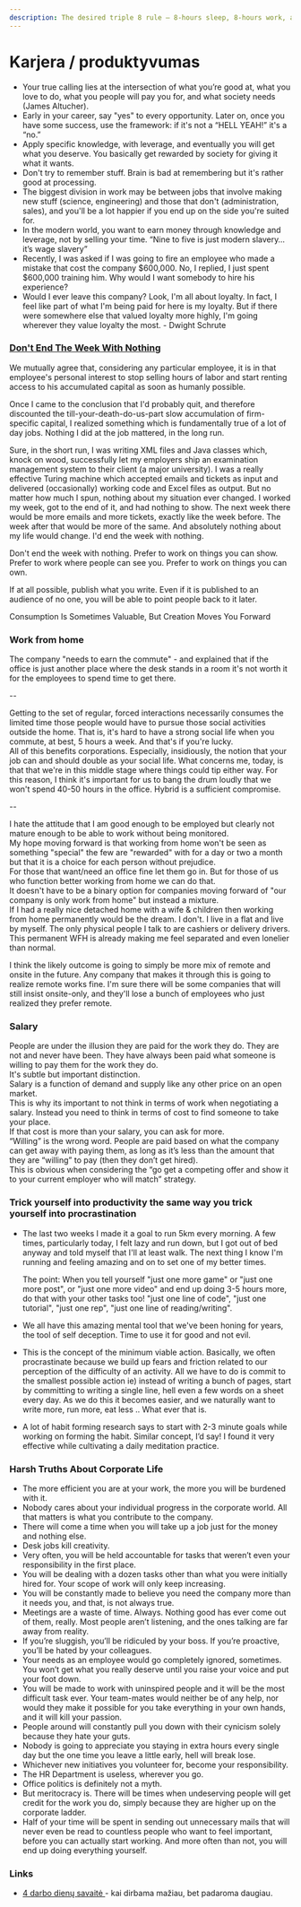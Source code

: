 ```yaml
---
description: The desired triple 8 rule — 8-hours sleep, 8-hours work, and 8-hours leisure.
---
```


# Karjera / produktyvumas

* Your true calling lies at the intersection of what you’re good at, what you love to do, what you people will pay you for, and what society needs (James Altucher).
* Early in your career, say "yes" to every opportunity. Later on, once you have some success, use the framework: if it's not a “HELL YEAH!” it's a “no.”
* Apply specific knowledge, with leverage, and eventually you will get what you deserve. You basically get rewarded by society for giving it what it wants.
* Don't try to remember stuff. Brain is bad at remembering but it's rather good at processing.
* The biggest division in work may be between jobs that involve making new stuff (science, engineering) and those that don't (administration, sales), and you'll be a lot happier if you end up on the side you're suited for.
* In the modern world, you want to earn money through knowledge and leverage, not by selling your time. “Nine to five is just modern slavery…it’s wage slavery”
* Recently, I was asked if I was going to fire an employee who made a mistake that cost the company $600,000. No, I replied, I just spent $600,000 training him. Why would I want somebody to hire his experience?
* Would I ever leave this company? Look, I'm all about loyalty. In fact, I feel like part of what I'm being paid for here is my loyalty. But if there were somewhere else that valued loyalty more highly, I'm going wherever they value loyalty the most. - Dwight Schrute

### [Don't End The Week With Nothing](https://training.kalzumeus.com/newsletters/archive/do-not-end-the-week-with-nothing)

We mutually agree that, considering any particular employee, it is in that employee's personal interest to stop selling hours of labor and start renting access to his accumulated capital as soon as humanly possible.

Once I came to the conclusion that I'd probably quit, and therefore discounted the till-your-death-do-us-part slow accumulation of firm-specific capital, I realized something which is fundamentally true of a lot of day jobs. Nothing I did at the job mattered, in the long run.

Sure, in the short run, I was writing XML files and Java classes which, knock on wood, successfully let my employers ship an examination management system to their client (a major university). I was a really effective Turing machine which accepted emails and tickets as input and delivered (occasionally) working code and Excel files as output. But no matter how much I spun, nothing about my situation ever changed. I worked my week, got to the end of it, and had nothing to show. The next week there would be more emails and more tickets, exactly like the week before. The week after that would be more of the same. And absolutely nothing about my life would change. I'd end the week with nothing.

Don't end the week with nothing. Prefer to work on things you can show. Prefer to work where people can see you. Prefer to work on things you can own.

If at all possible, publish what you write. Even if it is published to an audience of no one, you will be able to point people back to it later.

Consumption Is Sometimes Valuable, But Creation Moves You Forward

### Work from home

The company "needs to earn the commute" - and explained that if the office is just another place where the desk stands in a room it's not worth it for the employees to spend time to get there.

\--

Getting to the set of regular, forced interactions necessarily consumes the limited time those people would have to pursue those social activities outside the home. That is, it's hard to have a strong social life when you commute, at best, 5 hours a week. And that's if you're lucky. \
All of this benefits corporations. Especially, insidiously, the notion that your job can and should double as your social life. What concerns me, today, is that that we're in this middle stage where things could tip either way. For this reason, I think it's important for us to bang the drum loudly that we won't spend 40-50 hours in the office. Hybrid is a sufficient compromise.

\--

I hate the attitude that I am good enough to be employed but clearly not mature enough to be able to work without being monitored.\
My hope moving forward is that working from home won't be seen as something "special" the few are "rewarded" with for a day or two a month but that it is a choice for each person without prejudice.\
For those that want/need an office fine let them go in. But for those of us who function better working from home we can do that.\
It doesn't have to be a binary option for companies moving forward of "our company is only work from home" but instead a mixture.\
If I had a really nice detached home with a wife & children then working from home permanently would be the dream. I don't. I live in a flat and live by myself. The only physical people I talk to are cashiers or delivery drivers. This permanent WFH is already making me feel separated and even lonelier than normal.

I think the likely outcome is going to simply be more mix of remote and onsite in the future. Any company that makes it through this is going to realize remote works fine. I'm sure there will be some companies that will still insist onsite-only, and they'll lose a bunch of employees who just realized they prefer remote.

### Salary

People are under the illusion they are paid for the work they do. They are not and never have been. They have always been paid what someone is willing to pay them for the work they do.\
It's subtle but important distinction.\
Salary is a function of demand and supply like any other price on an open market.\
This is why its important to not think in terms of work when negotiating a salary. Instead you need to think in terms of cost to find someone to take your place.\
If that cost is more than your salary, you can ask for more.\
“Willing” is the wrong word. People are paid based on what the company can get away with paying them, as long as it’s less than the amount that they are “willing” to pay (then they don’t get hired).\
This is obvious when considering the “go get a competing offer and show it to your current employer who will match” strategy.

### Trick yourself into productivity the same way you trick yourself into procrastination

*   The last two weeks I made it a goal to run 5km every morning. A few times, particularly today, I felt lazy and run down, but I got out of bed anyway and told myself that I'll at least walk. The next thing I know I'm running and feeling amazing and on to set one of my better times.

    The point: When you tell yourself "just one more game" or "just one more post", or "just one more video" and end up doing 3-5 hours more, do that with your other tasks too! "just one line of code", "just one tutorial", "just one rep", "just one line of reading/writing".
* We all have this amazing mental tool that we've been honing for years, the tool of self deception. Time to use it for good and not evil.
* This is the concept of the minimum viable action. Basically, we often procrastinate because we build up fears and friction related to our perception of the difficulty of an activity. All we have to do is commit to the smallest possible action ie) instead of writing a bunch of pages, start by committing to writing a single line, hell even a few words on a sheet every day. As we do this it becomes easier, and we naturally want to write more, run more, eat less .. What ever that is.
* A lot of habit forming research says to start with 2-3 minute goals while working on forming the habit. Similar concept, I’d say! I found it very effective while cultivating a daily meditation practice.

### Harsh Truths About Corporate Life

* The more efficient you are at your work, the more you will be burdened with it.
* Nobody cares about your individual progress in the corporate world. All that matters is what you contribute to the company.
* There will come a time when you will take up a job just for the money and nothing else.
* Desk jobs kill creativity.
* Very often, you will be held accountable for tasks that weren’t even your responsibility in the first place.
* You will be dealing with a dozen tasks other than what you were initially hired for. Your scope of work will only keep increasing.
* You will be constantly made to believe you need the company more than it needs you, and that, is not always true.
* Meetings are a waste of time. Always. Nothing good has ever come out of them, really. Most people aren’t listening, and the ones talking are far away from reality.
* If you’re sluggish, you’ll be ridiculed by your boss. If you’re proactive, you’ll be hated by your colleagues.
* Your needs as an employee would go completely ignored, sometimes. You won’t get what you really deserve until you raise your voice and put your foot down.
* You will be made to work with uninspired people and it will be the most difficult task ever. Your team-mates would neither be of any help, nor would they make it possible for you take everything in your own hands, and it will kill your passion.
* People around will constantly pull you down with their cynicism solely because they hate your guts.
* Nobody is going to appreciate you staying in extra hours every single day but the one time you leave a little early, hell will break lose.
* Whichever new initiatives you volunteer for, become your responsibility.
* The HR Department is useless, wherever you go.
* Office politics is definitely not a myth.
* But meritocracy is. There will be times when undeserving people will get credit for the work you do, simply because they are higher up on the corporate ladder.
* Half of your time will be spent in sending out unnecessary mails that will never even be read to countless people who want to feel important, before you can actually start working. And more often than not, you will end up doing everything yourself.

### Links

* [4 darbo dienų savaitė ](https://www.theguardian.com/money/2013/feb/22/four-day-week-less-is-more?CMP=share\_btn\_gp)- kai dirbama mažiau, bet padaroma daugiau.
